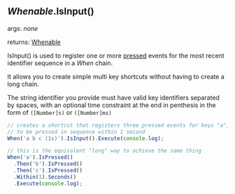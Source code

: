 ## *Whenable*.IsInput()

args: *none*

returns: [Whenable](../../types/Whenable)

IsInput() is used to register one or more [pressed](../features/events#pressed) events for the most recent identifier sequence in a *When* chain.

It allows you to create simple multi key shortcuts without having to create a long chain.

The string identifier you provide must have valid key identifiers separated by spaces, with an optional time constraint at the end in penthesis in the form of `([Number]s)` or `([Number]ms)`

```javascript
// creates a shortcut that registers three pressed events for keys "a", "b" and "c"
// to be pressed in sequence within 1 second
When('a b c (1s)').IsInput().Execute(console.log);

// this is the equivalent "long" way to achieve the same thing
When('a').IsPressed()
  .Then('b').IsPressed()
  .Then('c').IsPressed()
  .Within(1).Seconds()
  .Execute(console.log);
```